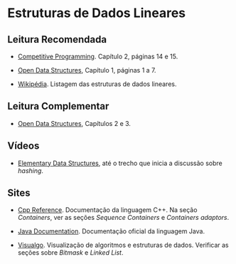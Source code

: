 Estruturas de Dados Lineares
============================


Leitura Recomendada
-------------------

- [Competitive Programming](https://cpbook.net/#CP1details). Capítulo 2, páginas 14 e 15.

- [Open Data Structures](http://opendatastructures.org/), Capítulo 1, páginas 1 a 7.

- [Wikipédia](https://en.wikipedia.org/wiki/List_of_data_structures). Listagem das estruturas de dados lineares.

Leitura Complementar
--------------------

- [Open Data Structures](http://opendatastructures.org/), Capítulos 2 e 3.

Vídeos
------

- [Elementary Data Structures](https://www.youtube.com/watch?list=PL8928ECB5F94CDA14&v=W9-U4NG603E), até o trecho que inicia a discussão sobre _hashing_.

Sites
-----

- [Cpp Reference](http://en.cppreference.com/w/). Documentação da linguagem C++. Na seção _Containers_, ver as seções _Sequence Containers_ e _Containers adaptors_.

- [Java Documentation](https://docs.oracle.com/javase/9/). Documentação oficial da linguagem Java.

- [Visualgo](https://visualgo.net/en). Visualização de algoritmos e estruturas de dados. Verificar as seções sobre _Bitmask_ e _Linked List_.

<!-- Linear Data Structures:


Áudios

Vídeos

Cursos


https://www.geeksforgeeks.org/overview-of-data-structures-set-1-linear-data-structures/
http://nptel.ac.in/courses/106103069/7
https://www.eecs.yorku.ca/course_archive/2011-12/W/2011/lectures/03%20Linear%20Data%20Structures.pdf
http://interactivepython.org/runestone/static/pythonds/BasicDS/WhatAreLinearStructures.html
https://courses.cs.vt.edu/csonline/DataStructures/Lessons/LinearDS/index.html
https://link.springer.com/chapter/10.1007%2F978-3-642-95851-9_7

Vídeos:

https://www.youtube.com/playlist?list=PLD9781AC5EBC9FA16
https://www.youtube.com/user/StevenSkiena

Áudio:

http://www3.cs.stonybrook.edu/~algorith/video-lectures/

Cursos:

https://www.edx.org/course/introduction-data-structures-adelaidex-data101x
http://freevideolectures.com/Subject/Data-Structures
https://www.coursera.org/learn/data-structures -->
